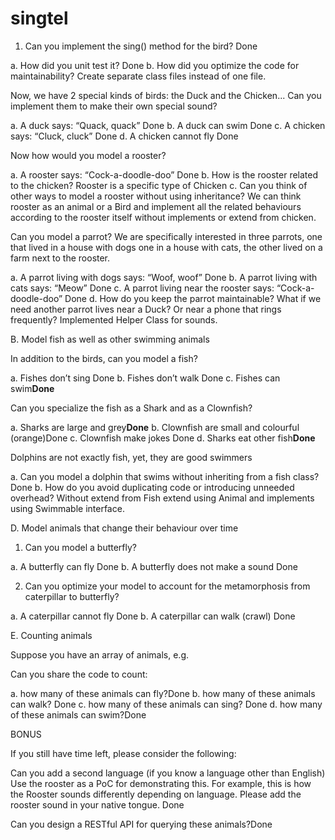 # singtel
1. Can you implement the sing() method for the bird? Done

a. How did you unit test it? Done
b. How did you optimize the code for maintainability? Create separate class files instead of one file.

Now, we have 2 special kinds of birds: the Duck and the Chicken... Can you implement them to make their own special sound?

a. A duck says: “Quack, quack” Done
b. A duck can swim Done
c. A chicken says: “Cluck, cluck” Done
d. A chicken cannot fly Done

Now how would you model a rooster?

a. A rooster says: “Cock-a-doodle-doo” Done
b. How is the rooster related to the chicken? Rooster is a specific type of Chicken
c. Can you think of other ways to model a rooster without using inheritance? We can think rooster as an animal or a Bird and implement all the related behaviours according to the rooster itself without implements or extend from chicken.

Can you model a parrot? We are specifically interested in three parrots, one that lived in a house with dogs one in a house with cats, the other lived on a farm next to the rooster.

a. A parrot living with dogs says: “Woof, woof” Done
b. A parrot living with cats says: “Meow” Done
c. A parrot living near the rooster says: “Cock-a-doodle-doo” Done d. How do you keep the parrot maintainable? What if we need another parrot lives near a Duck? Or near a phone that rings frequently? Implemented Helper Class for sounds.

B. Model fish as well as other swimming animals

In addition to the birds, can you model a fish?

a. Fishes don’t sing Done
b. Fishes don’t walk Done
c. Fishes can swim**Done**

Can you specialize the fish as a Shark and as a Clownfish?

a. Sharks are large and grey**Done**
b. Clownfish are small and colourful (orange)Done
c. Clownfish make jokes Done
d. Sharks eat other fish**Done**

Dolphins are not exactly fish, yet, they are good swimmers

a. Can you model a dolphin that swims without inheriting from a fish class? Done
b. How do you avoid duplicating code or introducing unneeded overhead? Without extend from Fish extend using Animal and implements using Swimmable interface.

D. Model animals that change their behaviour over time

1. Can you model a butterfly?

a. A butterfly can fly Done b. A butterfly does not make a sound Done

2. Can you optimize your model to account for the metamorphosis from caterpillar to butterfly?

a. A caterpillar cannot fly Done
b. A caterpillar can walk (crawl) Done

E. Counting animals

Suppose you have an array of animals, e.g.

Can you share the code to count:

a. how many of these animals can fly?Done
b. how many of these animals can walk? Done
c. how many of these animals can sing? Done
d. how many of these animals can swim?Done

BONUS

If you still have time left, please consider the following:

Can you add a second language (if you know a language other than English) Use the rooster as a PoC for demonstrating this. For example, this is how the Rooster sounds differently depending on language. Please add the rooster sound in your native tongue. Done

Can you design a RESTful API for querying these animals?Done
